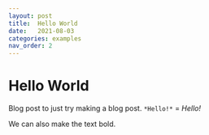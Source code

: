 ```yaml
---
layout: post
title:  Hello World
date:   2021-08-03
categories: examples
nav_order: 2
---
```


# Hello World

Blog post to just try making a blog post. 
`*Hello!*` = *Hello!*

We can also make the text bold.
